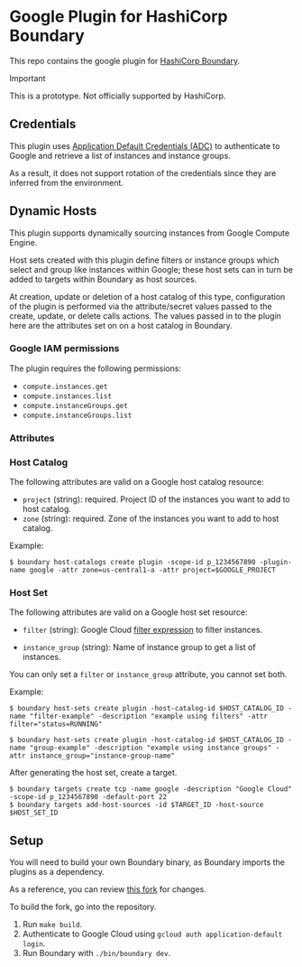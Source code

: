 # Google Plugin for HashiCorp Boundary

This repo contains the google plugin for [HashiCorp
Boundary](https://www.boundaryproject.io/).

> [!IMPORTANT]
> This is a prototype. Not officially supported by HashiCorp.

## Credentials

This plugin uses [Application Default Credentials (ADC)](https://cloud.google.com/docs/authentication/provide-credentials-adc)
to authenticate to Google and retrieve a list of instances and instance groups.

As a result, it does not support rotation of the credentials since they are inferred
from the environment.

## Dynamic Hosts

This plugin supports dynamically sourcing instances from Google Compute Engine.

Host sets created with this plugin define filters or instance groups
which select and group like instances within Google; these host sets can in turn be
added to targets within Boundary as host sources.

At creation, update or deletion of a host catalog of this type, configuration of the
plugin is performed via the attribute/secret values passed to the create, update, or
delete calls actions. The values passed in to the plugin here are the attributes set
on on a host catalog in Boundary.

### Google IAM permissions

The plugin requires the following permissions:

- `compute.instances.get`
- `compute.instances.list`
- `compute.instanceGroups.get`
- `compute.instanceGroups.list`

### Attributes

### Host Catalog

The following attributes are valid on a Google host catalog resource:

- `project` (string): required. Project ID of the instances you want to add to host catalog.
- `zone` (string): required. Zone of the instances you want to add to host catalog.

Example:

```shell
$ boundary host-catalogs create plugin -scope-id p_1234567890 -plugin-name google -attr zone=us-central1-a -attr project=$GOOGLE_PROJECT
```

### Host Set

The following attributes are valid on a Google host set resource:

- `filter` (string): Google Cloud [filter expression](https://cloud.google.com/sdk/gcloud/reference/topic/filters)
  to filter instances.

- `instance_group` (string): Name of instance group to get a list of instances.

You can only set a `filter` or `instance_group` attribute, you cannot set both.

Example:

```shell
$ boundary host-sets create plugin -host-catalog-id $HOST_CATALOG_ID -name "filter-example" -description "example using filters" -attr filter="status=RUNNING"

$ boundary host-sets create plugin -host-catalog-id $HOST_CATALOG_ID -name "group-example" -description "example using instance groups" -attr instance_group="instance-group-name"
```

After generating the host set, create a target.

```shell
$ boundary targets create tcp -name google -description "Google Cloud" -scope-id p_1234567890 -default-port 22
$ boundary targets add-host-sources -id $TARGET_ID -host-source $HOST_SET_ID
```

## Setup

You will need to build your own Boundary binary, as Boundary imports the plugins as a dependency.

As a reference, you can review [this fork](https://github.com/joatmon08/boundary/tree/google-plugin) for changes.

To build the fork, go into the repository.

1. Run `make build`.
1. Authenticate to Google Cloud using `gcloud auth application-default login`.
1. Run Boundary with `./bin/boundary dev`.